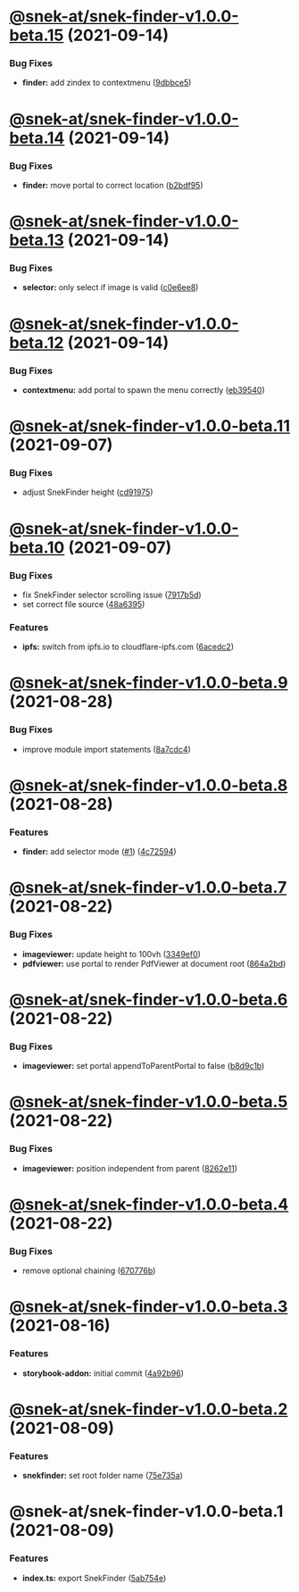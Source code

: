 # [@snek-at/snek-finder-v1.0.0-beta.15](https://github.com/snek-at/snek-tools/compare/@snek-at/snek-finder-v1.0.0-beta.14...@snek-at/snek-finder-v1.0.0-beta.15) (2021-09-14)


### Bug Fixes

* **finder:** add zindex to contextmenu ([9dbbce5](https://github.com/snek-at/snek-tools/commit/9dbbce5d5089e120637124430d4d017c7252dbdc))

# [@snek-at/snek-finder-v1.0.0-beta.14](https://github.com/snek-at/snek-tools/compare/@snek-at/snek-finder-v1.0.0-beta.13...@snek-at/snek-finder-v1.0.0-beta.14) (2021-09-14)


### Bug Fixes

* **finder:** move portal to correct location ([b2bdf95](https://github.com/snek-at/snek-tools/commit/b2bdf95f34eaf7745c89f95926237a1bf9cf4edb))

# [@snek-at/snek-finder-v1.0.0-beta.13](https://github.com/snek-at/snek-tools/compare/@snek-at/snek-finder-v1.0.0-beta.12...@snek-at/snek-finder-v1.0.0-beta.13) (2021-09-14)


### Bug Fixes

* **selector:** only select if image is valid ([c0e6ee8](https://github.com/snek-at/snek-tools/commit/c0e6ee8bc7b31606ac7e2a4d2307fa602ded62cf))

# [@snek-at/snek-finder-v1.0.0-beta.12](https://github.com/snek-at/snek-tools/compare/@snek-at/snek-finder-v1.0.0-beta.11...@snek-at/snek-finder-v1.0.0-beta.12) (2021-09-14)


### Bug Fixes

* **contextmenu:** add portal to spawn the menu correctly ([eb39540](https://github.com/snek-at/snek-tools/commit/eb39540b1be5558921efbe598192d59c14654705))

# [@snek-at/snek-finder-v1.0.0-beta.11](https://github.com/snek-at/snek-tools/compare/@snek-at/snek-finder-v1.0.0-beta.10...@snek-at/snek-finder-v1.0.0-beta.11) (2021-09-07)


### Bug Fixes

* adjust SnekFinder height ([cd91975](https://github.com/snek-at/snek-tools/commit/cd91975b08fa767ca2dbb20c01af80f5a3ab7bec))

# [@snek-at/snek-finder-v1.0.0-beta.10](https://github.com/snek-at/snek-tools/compare/@snek-at/snek-finder-v1.0.0-beta.9...@snek-at/snek-finder-v1.0.0-beta.10) (2021-09-07)


### Bug Fixes

* fix SnekFinder selector scrolling issue ([7917b5d](https://github.com/snek-at/snek-tools/commit/7917b5de92b90c49e1d8af5058db313dd536bbdc))
* set correct file source ([48a6395](https://github.com/snek-at/snek-tools/commit/48a6395d48f52f77d3e57ddaf8d664b2ab9b8a41))


### Features

* **ipfs:** switch from ipfs.io to cloudflare-ipfs.com ([6acedc2](https://github.com/snek-at/snek-tools/commit/6acedc299fddd364b0ed90374bdf24b89bbf051f))

# [@snek-at/snek-finder-v1.0.0-beta.9](https://github.com/snek-at/snek-tools/compare/@snek-at/snek-finder-v1.0.0-beta.8...@snek-at/snek-finder-v1.0.0-beta.9) (2021-08-28)


### Bug Fixes

* improve module import statements ([8a7cdc4](https://github.com/snek-at/snek-tools/commit/8a7cdc416e0d329dd8cfce140b22680a5919699a))

# [@snek-at/snek-finder-v1.0.0-beta.8](https://github.com/snek-at/snek-tools/compare/@snek-at/snek-finder-v1.0.0-beta.7...@snek-at/snek-finder-v1.0.0-beta.8) (2021-08-28)


### Features

* **finder:** add selector mode ([#1](https://github.com/snek-at/snek-tools/issues/1)) ([4c72594](https://github.com/snek-at/snek-tools/commit/4c72594f169654125ec0c987977dccaf2f2a68c2))

# [@snek-at/snek-finder-v1.0.0-beta.7](https://github.com/snek-at/snek-tools/compare/@snek-at/snek-finder-v1.0.0-beta.6...@snek-at/snek-finder-v1.0.0-beta.7) (2021-08-22)


### Bug Fixes

* **imageviewer:** update height to 100vh ([3349ef0](https://github.com/snek-at/snek-tools/commit/3349ef01983c87e876cee66c3c502a2fc9e71446))
* **pdfviewer:** use portal to render PdfViewer at document root ([864a2bd](https://github.com/snek-at/snek-tools/commit/864a2bd3ac2c0093ec3ec84e7390b3e054721fb2))

# [@snek-at/snek-finder-v1.0.0-beta.6](https://github.com/snek-at/snek-tools/compare/@snek-at/snek-finder-v1.0.0-beta.5...@snek-at/snek-finder-v1.0.0-beta.6) (2021-08-22)


### Bug Fixes

* **imageviewer:** set portal appendToParentPortal to false ([b8d9c1b](https://github.com/snek-at/snek-tools/commit/b8d9c1b3ac91dd21a7b770b579e95681f27b9f35))

# [@snek-at/snek-finder-v1.0.0-beta.5](https://github.com/snek-at/snek-tools/compare/@snek-at/snek-finder-v1.0.0-beta.4...@snek-at/snek-finder-v1.0.0-beta.5) (2021-08-22)


### Bug Fixes

* **imageviewer:** position independent from parent ([8262e11](https://github.com/snek-at/snek-tools/commit/8262e1199616f4a9f39fb185a7c25e052b55540f))

# [@snek-at/snek-finder-v1.0.0-beta.4](https://github.com/snek-at/snek-tools/compare/@snek-at/snek-finder-v1.0.0-beta.3...@snek-at/snek-finder-v1.0.0-beta.4) (2021-08-22)


### Bug Fixes

* remove optional chaining ([670776b](https://github.com/snek-at/snek-tools/commit/670776be1a317e9fb99ace25c8318aea574835dc))

# [@snek-at/snek-finder-v1.0.0-beta.3](https://github.com/snek-at/snek-tools/compare/@snek-at/snek-finder-v1.0.0-beta.2...@snek-at/snek-finder-v1.0.0-beta.3) (2021-08-16)


### Features

* **storybook-addon:** initial commit ([4a92b96](https://github.com/snek-at/snek-tools/commit/4a92b967e08e6ae43c12588a1bbab604c4d98677))

# [@snek-at/snek-finder-v1.0.0-beta.2](https://github.com/snek-at/snek-tools/compare/@snek-at/snek-finder-v1.0.0-beta.1...@snek-at/snek-finder-v1.0.0-beta.2) (2021-08-09)


### Features

* **snekfinder:** set root folder name ([75e735a](https://github.com/snek-at/snek-tools/commit/75e735a183bea39024e60c46796afd6244addfde))

# @snek-at/snek-finder-v1.0.0-beta.1 (2021-08-09)


### Features

* **index.ts:** export SnekFinder ([5ab754e](https://github.com/snek-at/snek-tools/commit/5ab754e02fb862ae2305382f369d120e23f1ee1b))
